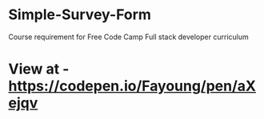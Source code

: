 # Simple-Survey-Form
Course requirement for Free Code Camp Full stack developer curriculum
# View at - https://codepen.io/Fayoung/pen/aXejqv
